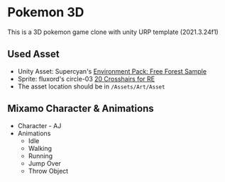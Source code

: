 # Pokemon 3D

This is a 3D pokemon game clone with unity URP template (2021.3.24f1)

## Used Asset
* Unity Asset: Supercyan's [Environment Pack: Free Forest Sample](https://assetstore.unity.com/packages/3d/vegetation/environment-pack-free-forest-sample-168396)
* Sprite: fluxord's circle-03 [20 Crosshairs for RE](https://opengameart.org/content/20-crosshairs-for-re)
* The asset location should be in `/Assets/Art/Asset`

## Mixamo Character & Animations
* Character - AJ
* Animations
  * Idle
  * Walking
  * Running
  * Jump Over
  * Throw Object